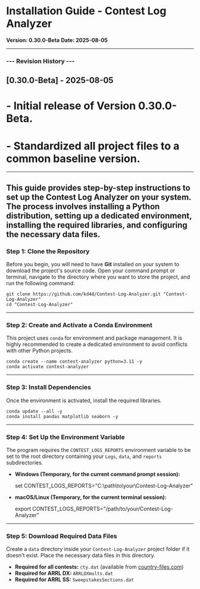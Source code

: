 # Installation Guide - Contest Log Analyzer

**Version: 0.30.0-Beta**
**Date: 2025-08-05**

---
### --- Revision History ---
## [0.30.0-Beta] - 2025-08-05
# - Initial release of Version 0.30.0-Beta.
# - Standardized all project files to a common baseline version.
---

This guide provides step-by-step instructions to set up the Contest Log Analyzer on your system. The process involves installing a Python distribution, setting up a dedicated environment, installing the required libraries, and configuring the necessary data files.
---

### Step 1: Clone the Repository

Before you begin, you will need to have **Git** installed on your system to download the project's source code. Open your command prompt or terminal, navigate to the directory where you want to store the project, and run the following command:

    git clone https://github.com/kd4d/Contest-Log-Analyzer.git "Contest-Log-Analyzer"
    cd "Contest-Log-Analyzer"
---
### Step 2: Create and Activate a Conda Environment

This project uses `conda` for environment and package management. It is highly recommended to create a dedicated environment to avoid conflicts with other Python projects.

    conda create --name contest-analyzer python=3.11 -y
    conda activate contest-analyzer
---
### Step 3: Install Dependencies

Once the environment is activated, install the required libraries.

    conda update --all -y
    conda install pandas matplotlib seaborn -y
---
### Step 4: Set Up the Environment Variable

The program requires the `CONTEST_LOGS_REPORTS` environment variable to be set to the root directory containing your `Logs`, `data`, and `reports` subdirectories.

* **Windows (Temporary, for the current command prompt session):**

    set CONTEST_LOGS_REPORTS="C:\path\to\your\Contest-Log-Analyzer"

* **macOS/Linux (Temporary, for the current terminal session):**

    export CONTEST_LOGS_REPORTS="/path/to/your/Contest-Log-Analyzer"
---
### Step 5: Download Required Data Files

Create a `data` directory inside your `Contest-Log-Analyzer` project folder if it doesn't exist. Place the necessary data files in this directory.

* **Required for all contests:** `cty.dat` (available from [country-files.com](http://www.country-files.com/cty/cty.dat))
* **Required for ARRL DX:** `ARRLDXmults.dat`
* **Required for ARRL SS:** `SweepstakesSections.dat`